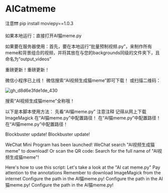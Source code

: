 # AICatmeme
注意❗❗❗
pip install moviepy==1.0.3

如果本地运行：直接打开AI猫meme.py

如果要在服务器使用：首先，要在本地运行“批量预制视频.py”，来制作所有meme和背景组合的视频，并将其放在与您的backgrounds同级的文件夹下，且命名为“output_videos”
 
重磅更新！重磅更新！

微信小程序已上线！
微信搜索“AI视频生成猫meme”即可下载！
或扫描二维码：

![gh_d8d6e3fde1de_430](https://github.com/user-attachments/assets/4d2ec73b-c029-4d11-beb4-95c45fd2d9fc)

搜索“AI视频生成猫meme”全称哦！

以下是本脚本使用方法：
先看“AI猫meme.py”
注意注释
记得从网上下载ImageMagick
在“AI猫meme.py”中配置路径！
在“AI猫meme.py”中配置路径！
在“AI猫meme.py”中配置路径！


Blockbuster update! Blockbuster update!

WeChat Mini Program has been launched!
WeChat search "AI视频生成猫meme" to download!
Or scan the QR code:
Search for the full name of "AI视频生成猫meme"!

Here's how to use this script:
Let's take a look at the "AI cat meme.py"
Pay attention to the annotations
Remember to download ImageMagick from the internet
Configure the path in the AI猫meme.py!
Configure the path in the AI猫meme.py!
Configure the path in the AI猫meme.py!

